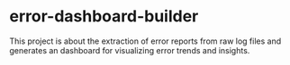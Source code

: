 # error-dashboard-builder
This project is about the extraction of error reports from raw log files and generates an dashboard for visualizing error trends and insights. 
